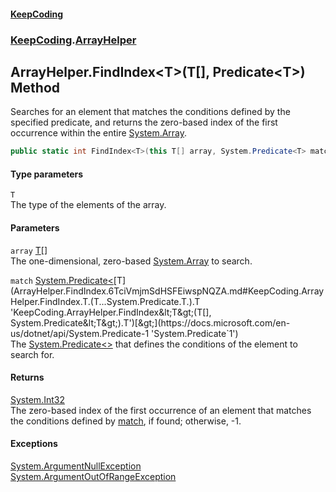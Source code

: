 #### [KeepCoding](index.md 'index')
### [KeepCoding](KeepCoding.md 'KeepCoding').[ArrayHelper](ArrayHelper.md 'KeepCoding.ArrayHelper')
## ArrayHelper.FindIndex&lt;T&gt;(T[], Predicate&lt;T&gt;) Method
Searches for an element that matches the conditions defined by the specified predicate, and returns the zero-based index of the first occurrence within the entire [System.Array](https://docs.microsoft.com/en-us/dotnet/api/System.Array 'System.Array').  
```csharp
public static int FindIndex<T>(this T[] array, System.Predicate<T> match);
```
#### Type parameters
<a name='KeepCoding.ArrayHelper.FindIndex.T.(T...System.Predicate.T.).T'></a>
`T`  
The type of the elements of the array.
  
#### Parameters
<a name='KeepCoding.ArrayHelper.FindIndex.T.(T...System.Predicate.T.).array'></a>
`array` [T](ArrayHelper.FindIndex.6TciVmjmSdHSFEiwspNQZA.md#KeepCoding.ArrayHelper.FindIndex.T.(T...System.Predicate.T.).T 'KeepCoding.ArrayHelper.FindIndex&lt;T&gt;(T[], System.Predicate&lt;T&gt;).T')[[]](https://docs.microsoft.com/en-us/dotnet/api/System.Array 'System.Array')  
The one-dimensional, zero-based [System.Array](https://docs.microsoft.com/en-us/dotnet/api/System.Array 'System.Array') to search.
  
<a name='KeepCoding.ArrayHelper.FindIndex.T.(T...System.Predicate.T.).match'></a>
`match` [System.Predicate&lt;](https://docs.microsoft.com/en-us/dotnet/api/System.Predicate-1 'System.Predicate`1')[T](ArrayHelper.FindIndex.6TciVmjmSdHSFEiwspNQZA.md#KeepCoding.ArrayHelper.FindIndex.T.(T...System.Predicate.T.).T 'KeepCoding.ArrayHelper.FindIndex&lt;T&gt;(T[], System.Predicate&lt;T&gt;).T')[&gt;](https://docs.microsoft.com/en-us/dotnet/api/System.Predicate-1 'System.Predicate`1')  
The [System.Predicate&lt;&gt;](https://docs.microsoft.com/en-us/dotnet/api/System.Predicate-1 'System.Predicate`1') that defines the conditions of the element to search for.
  
#### Returns
[System.Int32](https://docs.microsoft.com/en-us/dotnet/api/System.Int32 'System.Int32')  
The zero-based index of the first occurrence of an element that matches the conditions defined by [match](ArrayHelper.FindIndex.6TciVmjmSdHSFEiwspNQZA.md#KeepCoding.ArrayHelper.FindIndex.T.(T...System.Predicate.T.).match 'KeepCoding.ArrayHelper.FindIndex&lt;T&gt;(T[], System.Predicate&lt;T&gt;).match'), if found; otherwise, -1.
#### Exceptions
[System.ArgumentNullException](https://docs.microsoft.com/en-us/dotnet/api/System.ArgumentNullException 'System.ArgumentNullException')  
[System.ArgumentOutOfRangeException](https://docs.microsoft.com/en-us/dotnet/api/System.ArgumentOutOfRangeException 'System.ArgumentOutOfRangeException')  
